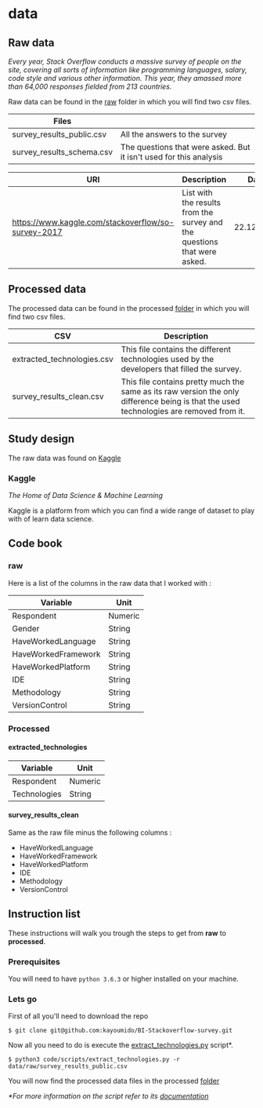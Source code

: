 # data

## Raw data

_Every year, Stack Overflow conducts a massive survey of people on the site, covering all sorts of information like programming languages, salary, code style and various other information. This year, they amassed more than 64,000 responses fielded from 213 countries._

Raw data can be found in the [raw](raw/) folder in which you will find two csv files.

| Files                     |                                                                    |
| ------------------------- | ------------------------------------------------------------------ |
| survey_results_public.csv | All the answers to the survey                                      |
| survey_results_schema.csv | The questions that were asked. But it isn't used for this analysis |

| URI                                                 | Description                                                              | Date       |
| --------------------------------------------------- | ------------------------------------------------------------------------ | ---------- |
| https://www.kaggle.com/stackoverflow/so-survey-2017 | List with the results from the survey and the questions that were asked. | 22.12.2017 |

## Processed data

The processed data can be found in the processed [folder](processed/) in which you will find two csv files.

| CSV                        | Description                                                                                                                             |
| -------------------------- | --------------------------------------------------------------------------------------------------------------------------------------- |
| extracted_technologies.csv | This file contains the different technologies used by the developers that filled the survey.                                            |
| survey_results_clean.csv   | This file contains pretty much the same as its raw version the only difference being is that the used technologies are removed from it. |

## Study design

The raw data was found on [Kaggle](https://kaggle.com/)

### Kaggle

_The Home of Data Science & Machine Learning_

Kaggle is a platform from which you can find a wide range of dataset to play with of learn data science.

## Code book

### raw

Here is a list of the columns in the raw data that I worked with :

| Variable            | Unit    |
| ------------------- | ------- |
| Respondent          | Numeric |
| Gender              | String  |
| HaveWorkedLanguage  | String  |
| HaveWorkedFramework | String  |
| HaveWorkedPlatform  | String  |
| IDE                 | String  |
| Methodology         | String  |
| VersionControl      | String  |

### Processed

#### extracted_technologies

| Variable     | Unit    |
| ------------ | ------- |
| Respondent   | Numeric |
| Technologies | String  |

#### survey_results_clean

Same as the raw file minus the following columns :

* HaveWorkedLanguage
* HaveWorkedFramework
* HaveWorkedPlatform
* IDE
* Methodology
* VersionControl

## Instruction list

These instructions will walk you trough the steps to get from **raw** to **processed**.

### Prerequisites

You will need to have `python 3.6.3` or higher installed on your machine.

### Lets go

First of all you'll need to download the repo

```
$ git clone git@github.com:kayoumido/BI-Stackoverflow-survey.git
```

Now all you need to do is execute the [extract_technologies.py](../code/scripts/extract_technologies.py) script\*.

```
$ python3 code/scripts/extract_technologies.py -r data/raw/survey_results_public.csv
```

You will now find the processed data files in the processed [folder](processed/)

_\*For more information on the script refer to its [documentation](../code/readme.md)_
